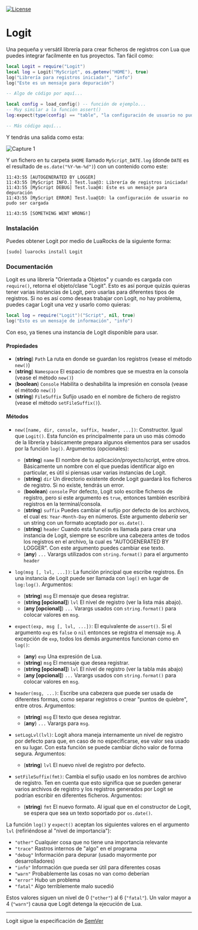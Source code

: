[![License][LicenseBadge]][licenseURL]

# Logit

Una pequeña y versátil librería para crear ficheros de registros con Lua que puedes integrar facilmente en tus proyectos.
Tan fácil como:

```lua
local Logit = require("Logit")
local log = Logit("MyScript", os.getenv("HOME"), true)
log("Librería para registros iniciada!", "info")
log("Este es un mensaje para depuración")

-- Algo de código por aquí...

local config = load_config() -- función de ejemplo...
-- Muy similar a la función assert()
log:expect(type(config) == "table", "la configuración de usuario no pudo ser cargada")

-- Más código aquí...
```

Y tendrás una salida como esta:

![Capture 1](capture_es.png)

Y un fichero en tu carpeta `$HOME` llamado `MyScript_DATE.log` (donde `DATE` es el resultado de `os.date("%Y-%m-%d")`) con un contenido como este:

```
11:43:55 [AUTOGENERATED BY LOGGER]
11:43:55 [MyScript INFO.] Test.lua@3: Librería de registros iniciada!
11:43:55 [MyScript DEBUG] Test.lua@4: Este es un mensaje para depuración
11:43:55 [MyScript ERROR] Test.lua@10: la configuración de usuario no pudo ser cargada

11:43:55 [SOMETHING WENT WRONG!]
```

### Instalación

Puedes obtener Logit por medio de LuaRocks de la siguiente forma:

```
[sudo] luarocks install Logit
```

### Documentación

Logit es una librería "Orientada a Objetos" y cuando es cargada con `require()`, retorna el objeto/clase "Logit". Esto es así porque quizás quieras tener varias instancias de Logit, pero usarlas para diferentes tipos de registros. Si no es así como deseas trabajar con Logit, no hay problema, puedes cagar Logit una vez y usarlo como quieras:

```lua
local log = require("Logit")("Script", nil, true)
log("Esto es un mensaje de información", "info")
```

Con eso, ya tienes una instancia de Logit disponible para usar.

#### Propiedades

  * (__string__) `Path` La ruta en donde se guardan los registros (vease el método `new()`)
  * (__string__) `Namespace` El espacio de nombres que se muestra en la consola (vease el método `new()`)
  * (__boolean__) `Console` Habilita o deshabilita la impresión en consola (vease el método `new()`)
  * (__string__) `FileSuffix` Sufijo usado en el nombre de fichero de registro (vease el método `setFileSuffix()`).

#### Métodos

  * `new([name, dir, console, suffix, header, ...])`: Constructor. Igual que `Logit()`. Esta función es principalmente para un uso más cómodo de la librería y básicamente prepara algunos elementos para ser usados por la función `log()`. Argumentos (opcionales):
    - (__string__) `name` El nombre de tu aplicación/proyecto/script, entre otros. Básicamente un nombre con el que puedas identificar algo en particular, es útil si piensas usar varias instancias de Logit.
    - (__string__) `dir` Un directorio existente donde Logit guardará los ficheros de registro. Si no existe, tendrás un error.
    - (__boolean__) `console` Por defecto, Logit solo escribe ficheros de registro, pero si este argumento es `true`, entonces también escribirá registros en la terminal/consola.
    - (__string__) `suffix` Puedes cambiar el sufijo por defecto de los archivos, el cual es: `Year-Month-Day` en números. Este argumento _debería_ ser un string con un formato aceptado por `os.date()`.
    - (__string__) `header` Cuando esta función es llamada para crear una instancia de Logit, siempre se escribre una cabezera antes de todos los registros en el archivo, la cual es "AUTOGENERATED BY LOGGER". Con este argumento puedes cambiar ese texto.
    - (__any__) `...` Varargs utilizados con `string.format()` para el argumento `header`

  * `log(msg [, lvl, ...])`: La función principal que escribe registros. En una instancia de Logit puede ser llamada con `log()` en lugar de `log:log()`. Argumentos:
    - (__string__) `msg` El mensaje que desea registrar.
    - (__string [opcional]__) `lvl` El nivel de registro (ver la lista más abajo).
    - (__any [opcional]__) `...` Varargs usados con `string.format()` para colocar valores en `msg`.

  * `expect(exp, msg [, lvl, ...])`: El equivalente de `assert()`. Si el argumento `exp` es `false` o `nil` entonces se registra el mensaje `msg`. A excepción de `exp`, todos los demás argumentos funcionan como en `log()`:
    - (__any__) `exp` Una expresión de Lua.
    - (__string__) `msg` El mensaje que desea registrar.
    - (__string [opcional]__) `lvl` El nivel de registro (ver la tabla más abajo)
    - (__any [opcional]__) `...` Varargs usados con `string.format()` para colocar valores en `msg`.

  * `header(msg, ...)`: Escribe una cabezera que puede ser usada de diferentes formas, como separar registros o crear "puntos de quiebre", entre otros. Argumentos:
    - (__string__) `msg` El texto que desea registrar.
    - (__any__) `...` Varargs para `msg`.

  * `setLogLvl(lvl)`: Logit ahora maneja internamente un nivel de registro por defecto para que, en caso de no especificarse, ese valor sea usado en su lugar. Con esta función se puede cambiar dicho valor de forma segura.
  Argumentos:
    - (__string__) `lvl` El nuevo nivel de registro por defecto.

  * `setFileSuffix(fmt)`: Cambia el sufijo usado en los nombres de archivo de registro. Ten en cuenta que esto significa que se pueden generar varios archivos de registro y los registros generados por Logit se podrían escribir en diferentes ficheros. Argumentos:
    - (__string__) `fmt` El nuevo formato. Al igual que en el constructor de Logit, se espera que sea un texto soportado por `os.date()`.

La función `log()` y `expect()` aceptan los siguientes valores en el argumento `lvl` (refiriéndose al "nivel de importancia"):

  * `"other"` Cualquier cosa que no tiene una importancia relevante
  * `"trace"` Rastros internos de "algo" en el programa
  * `"debug"` Información para depurar (usado mayormente por desarrolladores)
  * `"info"`  Información que pueda ser útil para diferentes cosas
  * `"warn"`  Probablemente las cosas no van como deberían
  * `"error"` Hubo un problema
  * `"fatal"` Algo terriblemente malo sucedió

Estos valores siguen un nivel de 0 (`"other"`) al 6 (`"fatal"`).
Un valor mayor a 4 (`"warn"`) causa que Logit detenga la ejecución de Lua.

---

Logit sigue la especificación de [SemVer](https://semver.org/)

[LicenseBadge]: https://img.shields.io/badge/Licencia-Zlib-brightgreen?style=for-the-badge
[LicenseURL]: https://opensource.org/licenses/Zlib